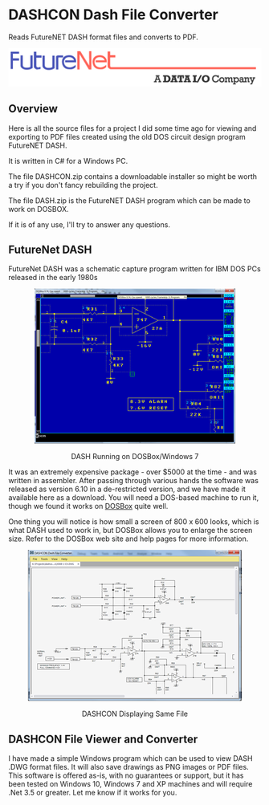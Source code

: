 # DASHCON Dash File Converter
Reads FutureNET DASH format files and converts to PDF.

<p align="center">
<img src="https://raw.githubusercontent.com/gary-1959/dashcon/main/images/futurenet-1.png" alt="FutureNET DASH Logo" title="FutureNET DASH Logo">
</p>

## Overview
Here is all the source files for a project I did some time ago for viewing and exporting to PDF files created using the old DOS circuit design program FutureNET DASH.

It is written in C# for a Windows PC.

The file DASHCON.zip contains a downloadable installer so might be worth a try if you don't fancy rebuilding the project. 

The file DASH.zip is the FutureNET DASH program which can be made to work on DOSBOX.

If it is of any use, I'll try to answer any questions.

## FutureNet DASH

FutureNet DASH was a schematic capture program written for IBM DOS PCs released in the early 1980s

<p align="center">
<img src="https://raw.githubusercontent.com/gary-1959/dashcon/main/images/dash-on-dosbox.png" alt="DASH Running on DOSBox/Windows 7" title="DASH Running on DOSBox/Windows 7"></p>

<p align="center">DASH Running on DOSBox/Windows 7</p>


It was an extremely expensive package - over $5000 at the time - and was written in assembler. After passing through various hands the software was released as version 6.10 in a de-restricted version, and we have made it available here as a download. You will need a DOS-based machine to run it, though we found it works on <a href = "http://www.dosbox.com/download.php?main=1" target="_blank">DOSBox</a>  quite well.

One thing you will notice is how small a screen of 800 x 600 looks, which is what DASH used to work in, but DOSBox allows you to enlarge the screen size. Refer to the DOSBox web site and help pages for more information.

<p align="center">
<img src="https://raw.githubusercontent.com/gary-1959/dashcon/main/images/dashcon-example.png" alt="DASHCON Displaying Same File" title="DASHCON Displaying Same File"></p>

<p align="center">DASHCON Displaying Same File</p>

## DASHCON File Viewer and Converter
				
I have made a simple Windows program which can be used to view DASH .DWG format files. It will also save drawings as PNG images or PDF files. This software is offered as-is, with no guarantees or support, but it has been tested on Windows 10, Windows 7 and XP machines and will require .Net 3.5 or greater. Let me know if it works for you.





